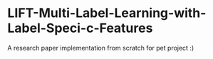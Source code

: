 # LIFT-Multi-Label-Learning-with-Label-Speci-c-Features
A research paper implementation from scratch for pet project :)
